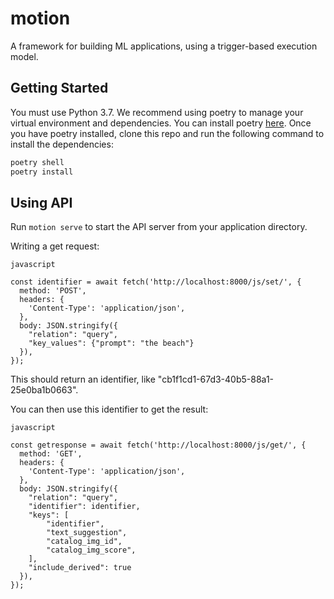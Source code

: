 # motion

A framework for building ML applications, using a trigger-based execution model.

## Getting Started

You must use Python 3.7. We recommend using poetry to manage your virtual environment and dependencies. You can install poetry [here](https://python-poetry.org/docs/). Once you have poetry installed, clone this repo and run the following command to install the dependencies:

```bash
poetry shell
poetry install
```

## Using API

Run `motion serve` to start the API server from your application directory.

Writing a get request:

```
javascript

const identifier = await fetch('http://localhost:8000/js/set/', {
  method: 'POST',
  headers: {
    'Content-Type': 'application/json',
  },
  body: JSON.stringify({
    "relation": "query",
    "key_values": {"prompt": "the beach"}
  }),
});
```

This should return an identifier, like "cb1f1cd1-67d3-40b5-88a1-25e0ba1b0663".

You can then use this identifier to get the result:

```
javascript

const getresponse = await fetch('http://localhost:8000/js/get/', {
  method: 'GET',
  headers: {
    'Content-Type': 'application/json',
  },
  body: JSON.stringify({
    "relation": "query",
    "identifier": identifier,
    "keys": [
        "identifier",
        "text_suggestion",
        "catalog_img_id",
        "catalog_img_score",
    ],
    "include_derived": true
  }),
});
```